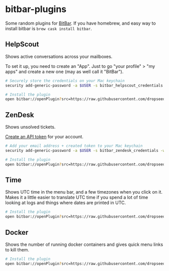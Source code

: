 # bitbar-plugins

Some random plugins for [BitBar](https://github.com/matryer/bitbar). If you have homebrew, and easy way to install bitbar is `brew cask install bitbar`.

## HelpScout

Shows active conversations across your mailboxes.

To set it up, you need to create an "App". Just to go "your profile" > "my apps" and create a new one (may as well call it "BitBar").

```sh
# Securely store the credentials on your Mac keychain
security add-generic-password -a $USER -s bitbar_helpscout_credentials -w "your_client_id:your_client_secret"

# Install the plugin
open bitbar://openPlugin?src=https://raw.githubusercontent.com/dropseed/bitbar-plugins/master/helpscout.1h.py
```

## ZenDesk

Shows unsolved tickets.

[Create an API token](https://flinthillsdesign.zendesk.com/agent/admin/api/settings/tokens) for your account.

```sh
# Add your email address + created token to your Mac keychain
security add-generic-password -a $USER -s bitbar_zendesk_credentials -w "your_email_address:your_token"

# Install the plugin
open bitbar://openPlugin?src=https://raw.githubusercontent.com/dropseed/bitbar-plugins/master/zendesk.1h.py
```

## Time

Shows UTC time in the menu bar, and a few timezones when you click on it. Makes it a little easier to translate UTC time if you spend a lot of time looking at logs and things where dates are printed in UTC.

```sh
# Install the plugin
open bitbar://openPlugin?src=https://raw.githubusercontent.com/dropseed/bitbar-plugins/master/time.30s.sh
```

## Docker

Shows the number of running docker containers and gives quick menu links to kill them.

```sh
# Install the plugin
open bitbar://openPlugin?src=https://raw.githubusercontent.com/dropseed/bitbar-plugins/master/docker.10m.py
```
